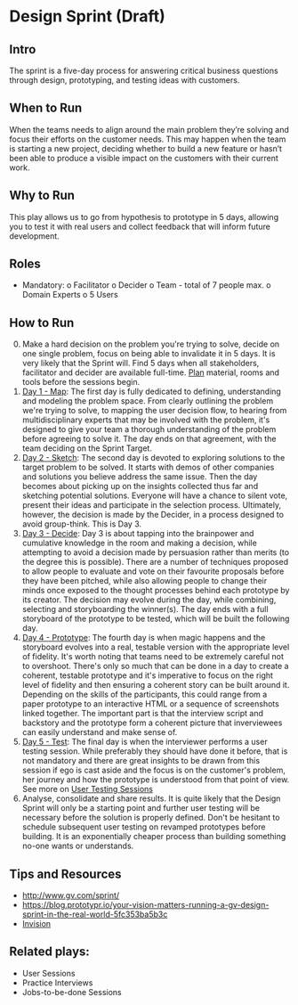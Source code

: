 # Design Sprint (Draft)

## Intro
The sprint is a five-day process for answering critical business questions through design, prototyping, and testing ideas with customers.

## When to Run
When the teams needs to align around the main problem they’re solving and focus their efforts on the customer needs. This may happen when the team is starting a new project, deciding whether to build a new feature or hasn’t been able to produce a visible impact on the customers with their current work.

## Why to Run
This play allows us to go from hypothesis to prototype in 5 days, allowing you to test it with real users and collect feedback that will inform future development.

## Roles
-	Mandatory:
o	Facilitator
o	Decider
o	Team - total of 7 people max.
o	Domain Experts
o	5 Users

## How to Run
0. Make a hard decision on the problem you're trying to solve, decide on one single problem, focus on being able to invalidate it in 5 days. It is very likely that the Sprint will. Find 5 days when all stakeholders, facilitator and decider are available full-time. [Plan](https://library.gv.com/sprint-week-set-the-stage-99f2f29ce0e7) material, rooms and tools before the sessions begin.
2. [Day 1 - Map](https://library.gv.com/sprint-week-monday-4bf0606b5c81#.c8y9sirq8): The first day is fully dedicated to defining, understanding and modeling the problem space. From clearly outlining the problem we're trying to solve, to mapping the user decision flow, to hearing from multidisciplinary experts that may be involved with the problem, it's designed to give your team a thorough understanding of the problem before agreeing to solve it. The day ends on that agreement, with the team deciding on the Sprint Target.
3. [Day 2 - Sketch](https://library.gv.com/sprint-week-tuesday-d22b30f905c3): The second day is devoted to exploring solutions to the target problem to be solved. It starts with demos of other companies and solutions you believe address the same issue. Then the day becomes about picking up on the insights collected thus far and sketching potential solutions. Everyone will have a chance to silent vote, present their ideas and participate in the selection process. Ultimately, however, the decision is made by the Decider, in a process designed to avoid group-think. This is Day 3.
4. [Day 3 - Decide](https://library.gv.com/sprint-week-wednesday-900fe3f2c26e#.dla3y4wa6): Day 3 is about tapping into the brainpower and cumulative knowledge in the room and making a decision, while attempting to avoid a decision made by persuasion rather than merits (to the degree this is possible). There are a number of techniques proposed to allow people to evaluate and vote on their favourite proposals before they have been pitched, while also allowing people to change their minds once exposed to the thought processes behind each prototype by its creator. The decision may evolve during the day, while combining, selecting and storyboarding the winner(s). The day ends with a full storyboard of the prototype to be tested, which will be built the following day.
5. [Day 4 - Prototype](https://library.gv.com/sprint-week-thursday-df8d7c8c0555): The fourth day is when magic happens and the storyboard evolves into a real, testable version with the appropriate level of fidelity. It's worth noting that teams need to be extremely careful not to overshoot. There's only so much that can be done in a day to create a coherent, testable prototype and it's imperative to focus on the right level of fidelity and then ensuring a coherent story can be built around it. Depending on the skills of the participants, this could range from a paper prototype to an interactive HTML or a sequence of screenshots linked together. The important part is that the interview script and backstory and the prototype form a coherent picture that inverviewees can easily understand and make sense of.
6. [Day 5 - Test](https://library.gv.com/sprint-week-friday-7f66b4194137#.6035fkh04): The final day is when the interviewer performs a user testing session. While preferably they should have done it before, that is not mandatory and there are great insights to be drawn from this session if ego is cast aside and the focus is on the customer's problem, her journey and how the prototype is understood from that point of view. See more on [User Testing Sessions](https://github.com/colivetree/product-playbook/blob/master/user_testing.md)
3. Analyse, consolidate and share results. It is quite likely that the Design Sprint will only be a starting point and further user testing will be necessary before the solution is properly defined. Don't be hesitant to schedule subsequent user testing on revamped prototypes before building. It is an exponentially cheaper process than building something no-one wants or understands.

## Tips and Resources
* http://www.gv.com/sprint/
* https://blog.prototypr.io/your-vision-matters-running-a-gv-design-sprint-in-the-real-world-5fc353ba5b3c
* [Invision](https://www.invisionapp.com/)

## Related plays:
* User Sessions
* Practice Interviews
* Jobs-to-be-done Sessions
